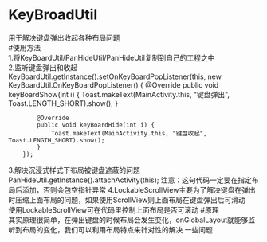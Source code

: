 # KeyBroadUtil  
用于解决键盘弹出收起各种布局问题  
#使用方法  
1.将KeyBoardUtil/PanHideUtil/PanHideUtil复制到自己的工程之中  
2.监听键盘弹出和收起  
KeyBoardUtil.getInstance().setOnKeyBoardPopListener(this, new KeyBoardUtil.OnKeyBoardPopListener() {
            @Override
            public void keyBoardShow(int i) {
                Toast.makeText(MainActivity.this, "键盘弹出", Toast.LENGTH_SHORT).show();
            }

            @Override
            public void keyBoardHide(int i) {
                Toast.makeText(MainActivity.this, "键盘收起", Toast.LENGTH_SHORT).show();
            }
        });
3.解决沉浸式样式下布局被键盘遮蔽的问题  
PanHideUtil.getInstance().attachActivity(this);
注意：这句代码一定要在指定布局后添加，否则会包空指针异常
4.LockableScrollView主要为了解决键盘在弹出时压缩上面布局的问题，如果使用ScrollView则上面布局在键盘弹出后可滑动  
使用LockableScrollView可在代码里控制上面布局是否可滚动
#原理  
其实原理很简单，在弹出键盘的时候布局会发生变化，onGlobalLayout就能够监听到布局的变化，我们可以利用布局特点来针对性的解决
一些问题

